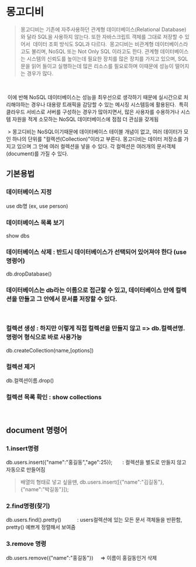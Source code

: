 # 몽고디비
> 몽고디비는 기존에 자주사용하던 관계형 데이터베이스(Relational Database)와 달라 SQL을 사용하지 않는다. 또한 자바스크립트 객체를 그대로 저장할 수 있어서
  데이터 조회 방식도 SQL과 다르다. 
  몽고디비는 비관계형 데이터베이스라고도 불리며, NoSQL 또는 Not Only SQL 이라고도 한다. 관계형 데이터베이스는 시스템의 신뢰도를 높이는데 필요한 장치를 많은 장치를 가지고 있으며, SQL문을 읽어 들이고 실행하는데 많은 리소스를 필요로하며 이때문에 성능이 떨어지는 경우가 많다.
  
  <br/>
  
  이에 반해 NoSQL 데이터베이스는 성능을 최우선으로 생각하기 때문에 실시간으로 처리해야하는 경우나 대용량 트래픽을 감당할 수 있는 메시징 시스템등에 활용된다.
  특히 클라우드 서비스로 서버를 구성하는 경우가 많아지면서, 많은 사용자를 수용하거나 시스템 자원을 적게 소모하는 NoSQL 데이터베이스에 점점 더 관심을 갖게됨
  
  > 몽고디비는 NoSQL이기때문에 데이터베이스 테이블 개념이 없고, 여러 데이터가 모인 하나의 단위를 "컬렉션(Collection)"이라고 부른다. 몽고디비는 데이터 저장소를 가지고 있으며 그 안에 여러 컬렉션을 넣을 수 있다. 각 컬렉션은 여러개의 문서객체(document)를 가질 수 있다.

## 기본용법

### 데이터베이스 지정
use db명   (ex,  use person)
### 데이터베이스 목록 보기 
show dbs
### 데이터베이스 삭제  : 반드시 데이터베이스가 선택되어 있어져야 한다 (use 명령어)
db.dropDatabase()
### 데이터베이스는 db라는 이름으로 접근할 수 있고, 데이터베이스 안에 컬렉션을 만들고 그 안에서 문서를 저장할 수 있다.

<br/>

### 컬렉션 생성  : 하지만 이렇게 직접 컬렉션을 만들지 않고 => db.컬렉션명.명령어 형식으로 바로 사용가능
db.createCollection(name,[options])
### 컬렉션 제거 
db.컬렉션이름.drop()
### 컬렉션 목록 확인 : show collections

<br/>

## document 명령어
### 1.insert명령
db.users.insert({"name":"홍길동","age":25});        : 컬렉션을 별도로 만들지 않고 자동으로 만들어짐
> 배열의 형태로 넣고 싶을땐, db.users.insert([{"name":"김길동"},{"name":"박길동"}]);
### 2.find명령(찾기)
db.users.find().pretty()           : users컬렉션에 있는 모든 문서 객체들을 반환함, pretty() 예쁘게 정렬해서 보여줌
### 3.remove 명령
db.users.remove({"name":"홍길동"})     => 이름이 홍길동인거 삭제
